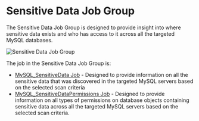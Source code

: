 # Sensitive Data Job Group

The Sensitive Data Job Group is designed to provide insight into where sensitive data exists and who
has access to it across all the targeted MySQL databases.

![Sensitive Data Job Group](/img/versioned_docs/enterpriseauditor_11.6/enterpriseauditor/solutions/databases/postgresql/sensitivedata/sensitivedatajobgroup.webp)

The job in the Sensitive Data Job Group is:

- [MySQL_SensitiveData Job](/docs/accessanalyzer/11.6/enterpriseauditor/solutions/databases/mysql/sensitivedata/mysql_sensitivedata.md) -
  Designed to provide information on all the sensitive data that was discovered in the targeted
  MySQL servers based on the selected scan criteria
- [MySQL_SensitiveDataPermissions Job](/docs/accessanalyzer/11.6/enterpriseauditor/solutions/databases/mysql/sensitivedata/mysql_sensitivedatapermissions.md) -
  Designed to provide information on all types of permissions on database objects containing
  sensitive data across all the targeted MySQL servers based on the selected scan criteria.
